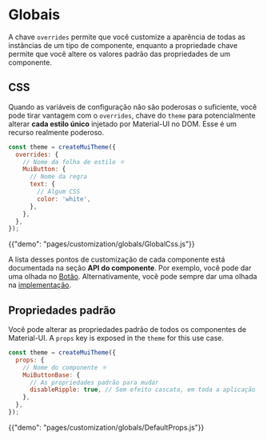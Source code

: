 # Globais

<p class="description">A chave <code>overrides</code> permite que você customize a aparência de todas as instâncias de um tipo de componente, enquanto a propriedade chave permite que você altere os valores padrão das propriedades de um componente.</p>

## CSS

Quando as variáveis de configuração não são poderosas o suficiente, você pode tirar vantagem com o `overrides`, chave do `theme` para potencialmente alterar **cada estilo único** injetado por Material-UI no DOM. Esse é um recurso realmente poderoso.

```js
const theme = createMuiTheme({
  overrides: {
    // Nome da folha de estilo ⚛️
    MuiButton: {
      // Nome da regra
      text: {
        // Algum CSS
        color: 'white',
      },
    },
  },
});
```

{{"demo": "pages/customization/globals/GlobalCss.js"}}

A lista desses pontos de customização de cada componente está documentada na seção **API do componente**. Por exemplo, você pode dar uma olhada no [Botão](/api/button/#css). Alternativamente, você pode sempre dar uma olhada na [implementação](https://github.com/mui-org/material-ui/blob/master/packages/material-ui/src/Button/Button.js).

## Propriedades padrão

Você pode alterar as propriedades padrão de todos os componentes de Material-UI. A `props` key is exposed in the `theme` for this use case.

```js
const theme = createMuiTheme({
  props: {
    // Nome do componente ⚛️
    MuiButtonBase: {
      // As propriedades padrão para mudar
      disableRipple: true, // Sem efeito cascata, em toda a aplicação 💣!
    },
  },
});
```

{{"demo": "pages/customization/globals/DefaultProps.js"}}